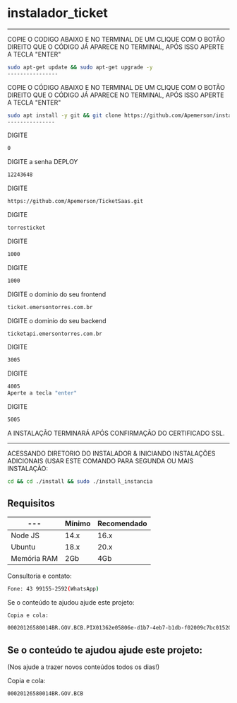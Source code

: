 # instalador_ticket

------------------------------------------------------------------------------------------------------------------------------
COPIE O CODIGO ABAIXO E NO TERMINAL DE UM CLIQUE COM O BOTÃO DIREITO QUE O CÓDIGO JÁ APARECE NO TERMINAL, APÓS ISSO APERTE A TECLA "ENTER"
```bash
sudo apt-get update && sudo apt-get upgrade -y
----------------
```

COPIE O CÓDIGO ABAIXO E NO TERMINAL DE UM CLIQUE COM O BOTÃO DIREITO QUE O CÓDIGO JÁ APARECE NO TERMINAL, APÓS ISSO APERTE A TECLA "ENTER"
```bash
sudo apt install -y git && git clone https://github.com/Apemerson/instaladorticket install && sudo chmod -R 777 ./install && cd ./install && sudo ./install_primaria
---------------
```
DIGITE
```bash
0
```
DIGITE a senha DEPLOY
```bash
12243648
```
DIGITE
```bash
https://github.com/Apemerson/TicketSaas.git
```
DIGITE
```bash
torresticket
```
DIGITE
```bash
1000
```
DIGITE
```bash
1000
```
DIGITE o dominio do seu frontend
```bash
ticket.emersontorres.com.br
```
DIGITE o dominio do seu backend
```bash
ticketapi.emersontorres.com.br
```
DIGITE
```bash
3005
```
DIGITE
```bash
4005
Aperte a tecla "enter"
```
DIGITE
```bash
5005
```
A INSTALAÇÃO TERMINARÁ APÓS CONFIRMAÇÃO DO CERTIFICADO SSL.

-------------------------------------------------------------------------------------------------------------------------

ACESSANDO DIRETORIO DO INSTALADOR & INICIANDO INSTALAÇÕES ADICIONAIS (USAR ESTE COMANDO PARA SEGUNDA OU MAIS INSTALAÇÃO:
```bash
cd && cd ./install && sudo ./install_instancia
```

## Requisitos

| --- | Mínimo | Recomendado |
| --- | --- | --- |
| Node JS | 14.x | 16.x |
| Ubuntu | 18.x | 20.x |
| Memória RAM | 2Gb | 4Gb |  

Consultoria e contato:
```bash
Fone: 43 99155-2592(WhatsApp)
```
Se o conteúdo te ajudou ajude este projeto:
```bash
Copia e cola:

00020126580014BR.GOV.BCB.PIX01362e05806e-d1b7-4eb7-b1db-f02009c7bc01520400
```
## Se o conteúdo te ajudou ajude este projeto:
(Nos ajude a trazer novos conteúdos todos os dias!)


Copia e cola:

    00020126580014BR.GOV.BCB
